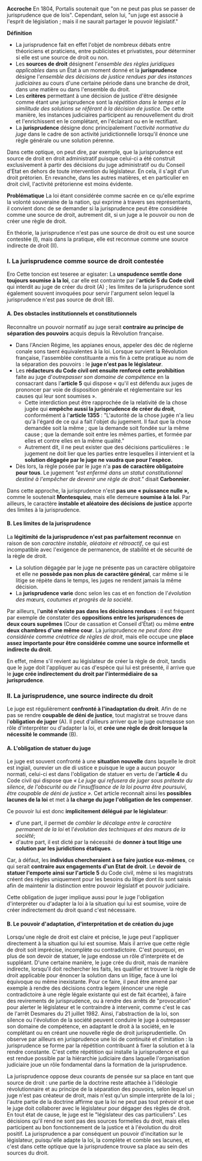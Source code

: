 **Accroche**
En 1804, Portalis soutenait que "on ne peut pas plus se passer de jurisprudence que de lois". Cependant, selon lui, "un juge est associé à l'esprit de législation ; mais il ne saurait partager le pouvoir législatif." 

**Définition**
- La jurisprudence fait en effet l'objet de nombreux débats entre théoriciens et praticiens, entre publicistes et privatistes, pour déterminer si elle est une source de droit ou non. 
- Les **sources de droit** désignent l'*ensemble des règles juridiques applicables* dans un État à un moment donné et la **jurisprudence** désigne l'*ensemble des décisions de justice rendues par des instances judiciaires* au cours d'une certaine période dans une branche de droit, dans une matière ou dans l'ensemble du droit. 
- Les **critères** permettant à une décision de justice d'être désignée comme étant une jurisprudence sont la *répétition dans le temps et la similitude des solutions se référant à la décision de justice*. De cette manière, les instances judiciaires participent au renouvellement du droit et l'enrichissent en le complétant, en l'éclairant ou en le rectifiant. 
- La **jurisprudence** désigne donc principalement l'*activité normative du juge* dans le cadre de son activité juridictionnelle lorsqu'il énonce une règle générale ou une solution pérenne.

Dans cette optique, on peut dire, par exemple, que la jurisprudence est source de droit en droit administratif puisque celui-ci a été construit exclusivement à partir des décisions du juge administratif ou du Conseil d'Etat en dehors de toute intervention du législateur. En cela, il s'agit d'un droit prétorien. En revanche, dans les autres matières, et en particulier en droit civil, l'activité prétorienne est moins évidente. 

**Problématique**
La loi étant considérée comme sacrée en ce qu'elle exprime la volonté souveraine de la nation, qui exprime à travers ses représentants, il convient donc de se demander si la jurisprudence peut être considérée comme une source de droit, autrement dit, si un juge a le pouvoir ou non de créer une règle de droit. 

En théorie, la jurisprudence n'est pas une source de droit ou est une source contestée (l), mais dans la pratique, elle est reconnue comme une source indirecte de droit (Il).

### I. La jurisprudence comme source de droit contestée

Ero Cette toncion est teseree ar egisater: La **unspudence semtle done toujours soumise à la loi**, car elle est contrainte par l'**article 5 du Code civil** qui interdit au juge de créer du droit (A) ; les limites de la jurisprudence sont également souvent invoquées pour servir l'argument selon lequel la jurisprudence n'est pas source de droit (B).

#### A. Des obstacles institutionnels et constitutionnels

Reconnaître un pouvoir normatif au juge serait **contraire au principe de séparation des pouvoirs** acquis depuis la Révolution française. 
- Dans l'Ancien Régime, les appianes enous, appeler des déc de réglerne conale sons taent équivalentes à la loi. Lorsque survient la Révolution française, l'assemblée constituante a mis fin à cette pratique au nom de la séparation des pouvoirs : le **juge n'est pas le législateur**. 
- Les **rédacteurs du Code civil ont ensuite renforcé cette prohibition** faite au juge d'*outrepasser son domaine de compétence* en la consacrant dans l'**article 5** qui dispose « qu'il est défendu aux juges de prononcer par voie de disposition générale et réglementaire sur les causes qui leur sont soumises ». 
	- Cette interdiction peut être rapprochée de la relativité de la chose jugée qui **empêche aussi la jurisprudence de créer du droit**, conformément à l'**article 1355** : "L'autorité de la chose jugée n'a lieu qu'à l'égard de ce qui a fait l'objet du jugement. Il faut que la chose demandée soit la même ; que la demande soit fondée sur la même cause ; que la demande soit entre les mêmes parties, et formée par elles et contre elles en la même qualité." 
	- Autrement dit, il ne peut exister que des décisions particulières : le jugement ne doit lier que les parties entre lesquelles il intervient et la **solution dégagée par le juge ne vaudra que pour l'espèce.** 
- Dès lors, la règle posée par le juge n'a **pas de caractère obligatoire pour tous**. Le jugement *"est enfermé dans un statut constitutionnel destiné à l'empêcher de devenir une règle de droit."* disait **Carbonnier**.

Dans cette approche, la jurisprudence n'est **pas une « puissance nulle »,** comme le soutenait **Montesquieu**, mais elle demeure **soumise à la loi**. Par ailleurs, le caractère **instable et aléatoire des décisions de justice** apporte des limites à la jurisprudence.

#### B. Les limites de la jurisprudence

La **légitimité de la jurisprudence n'est pas parfaitement reconnue** en raison de son *caractère instable, aléatoire et rétroactif*, ce qui est incompatible avec l'exigence de permanence, de stabilité et de sécurité de la règle de droit. 
- La solution dégagée par le juge ne présente pas un caractère obligatoire et elle ne **possède pas non plus de caractère général**, car même si le litige se répète dans le temps, les juges ne rendent jamais la même décision. 
- La **jurisprudence varie** donc selon les cas et en fonction de l'*évolution des mœurs, coutumes et progrès de la société*.

Par ailleurs, l'**unité n'existe pas dans les décisions rendues** : il est fréquent par exemple de constater des **oppositions entre les jurisprudences de deux cours suprêmes** (Cour de cassation et Conseil d'État) ou même **entre deux chambres d'une même cour**. La jurisprudence *ne peut donc être considérée comme créatrice de règles de droit*, mais elle occupe une **place assez importante pour être considérée comme une source informelle et indirecte du droit**. 

En effet, même s'il revient au législateur de créer la règle de droit, tandis que le juge doit l'appliquer au cas d'espèce qui lui est présenté, il arrive que le **juge crée indirectement du droit par l'intermédiaire de sa jurisprudence**.

### II. La jurisprudence, une source indirecte du droit

Le juge est régulièrement **confronté à l'inadaptation du droit**. Afin de ne pas se rendre **coupable de déni de justice**, tout magistrat se trouve dans l'**obligation de juger** (A). Il peut d'ailleurs arriver que le juge outrepasse son rôle d'interpréter ou d'adapter la loi, et **crée une règle de droit lorsque la nécessité le commande** (B).

#### A. L'obligation de statuer du juge

Le juge est souvent confronté à une **situation nouvelle** dans laquelle le droit est ingiail, ourevier un die di ustice e puisque le uge a aucun pouyor normati, celui-ci est dans l'obligation de statuer en vertu de l'**article 4** du Code civil qui dispose que *« Le juge qui refusera de juger sous prétexte du silence, de l'obscurité ou de l'insuffisance de la loi pourra être poursuivi, être coupable de déni de justice ».* Cet article reconnaît ainsi les **possibles lacunes de la loi** et met à **la charge du juge l'obligation de les compenser**. 

Ce pouvoir lui est donc **implicitement délégué par le législateur**: 
- d'une part, il permet de *combler le décalage entre le caractère permanent de la loi* et l'*évolution des techniques et des mœurs de la société*; 
- d'autre part, il est dicté par la nécessité de **donner à tout litige une solution par les juridictions étatiques**. 

Car, à défaut, les **individus chercheraient à se faire justice eux-mêmes**, ce qui serait **contraire aux engagements d'un Etat de droit**. Le **devoir de statuer l'emporte ainsi sur l'article 5** du Code civil, même si les magistrats créent des règles uniquement pour les besoins du litige dont ils sont saisis afin de maintenir la distinction entre pouvoir législatif et pouvoir judiciaire.

Cette obligation de juger implique aussi pour le juge l'obligation d'interpréter ou d'adapter la loi à la situation qui lui est soumise, voire de créer indirectement du droit quand c'est nécessaire.

#### B. Le pouvoir d'adaptation, d'interprétation et de création du juge

Lorsqu'une règle de droit est claire et précise, le juge peut l'appliquer directement à la situation qui lui est soumise. Mais il arrive que cette règle de droit soit imprécise, incomplète ou contradictoire. C'est pourquoi, en plus de son devoir de statuer, le juge endosse un rôle d'interprète et de suppléant. D'une certaine manière, le juge crée du droit, mais de manière indirecte, lorsqu'il doit rechercher les faits, les qualifier et trouver la règle de droit applicable pour énoncer la solution dans un litige, face à une loi équivoque ou même inexistante. Pour ce faire, il peut être amené par exemple à rendre des décisions contra legem (énoncer une règle contradictoire à une règle légale existante qui est de fait écartée), à faire des revirements de jurisprudence, ou à rendre des arrêts de "provocation" pour alerter le législateur et le contraindre à intervenir, comme c'est le cas de l'arrêt Desmares du 21 juillet 1982. Ainsi, l'abstraction de la loi, son silence ou l'évolution de la société peuvent conduire le juge à outrepasser son domaine de compétence, en adaptant le droit à la société, en le complétant ou en créant une nouvelle règle de droit jurisprudentielle. On observe par ailleurs en jurisprudence une loi de continuité et d'imitation : la jurisprudence se forme par la répétition contribuant à fixer la solution et à la rendre constante. C'est cette répétition qui installe la jurisprudence et qui est rendue possible par la hiérarchie judiciaire dans laquelle l'organisation judiciaire joue un rôle fondamental dans la formation de la jurisprudence.

La jurisprudence oppose deux courants de pensée sur sa place en tant que source de droit : une partie de la doctrine reste attachée à l'idéologie révolutionnaire et au principe de la séparation des pouvoirs, selon lequel un juge n'est pas créateur de droit, mais n'est qu'un simple interprète de la loi ; l'autre partie de la doctrine affirme que la loi ne peut pas tout prévoir et que le juge doit collaborer avec le législateur pour dégager des règles de droit. En tout état de cause, le juge est le "législateur des cas particuliers". Les décisions qu'il rend ne sont pas des sources formelles du droit, mais elles participent au bon fonctionnement de la justice et à l'évolution du droit positif. La jurisprudence a par conséquent un pouvoir d'incitation sur le législateur, puisqu'elle adapte la loi, la complète et comble ses lacunes, et c'est dans cette optique que la jurisprudence trouve sa place au sein des sources du droit.
